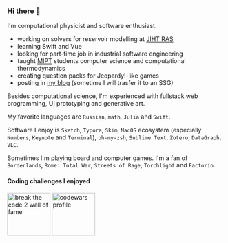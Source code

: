 ### Hi there 👋

I'm computational physicist and software enthusiast.

- working on solvers for reservoir modelling at [JIHT RAS](https://jiht.ru/en/)
- learning Swift and Vue
- looking for part-time job in industrial software engineering
- taught [MIPT](https://mipt.ru/english/) students computer science and computational thermodynamics
- creating question packs for Jeopardy!-like games
- posting in [my blog](https://stepanzh.github.io) (sometime I will trasfer it to an SSG)

Besides computational science, I'm experienced with fullstack web programming, UI prototyping and generative art.

My favorite languages are `Russian`, `math`, `Julia` and `Swift`.

Software I enjoy is `Sketch`, `Typora`, `Skim`, `MacOS` ecosystem (especially `Numbers`, `Keynote` and `Terminal`), `oh-my-zsh`, `Sublime Text`, `Zotero`, `DataGraph`, `VLC`.

Sometimes I'm playing board and computer games.
I'm a fan of `Borderlands`, `Rome: Total War`, `Streets of Rage`, `Torchlight` and `Factorio`.

#### Coding challenges I enjoyed

<a href="http://breakthecode.tech/wall-of-fame?alt=96482db0-af5a-447c-9e21-08867808e3b9"><img src="https://cdn.btc2.tech/v27/images/loader/logo-btc-2.png" height=100 alt="break the code 2 wall of fame"/></a>
<a href="https://www.codewars.com/users/red_deer"><img src="https://global-uploads.webflow.com/62462834c60df92621c6b5be/62462c29f3165b55ea6255ea_light-text-logo-vertical.svg" height=100 alt="codewars profile"/></a>
